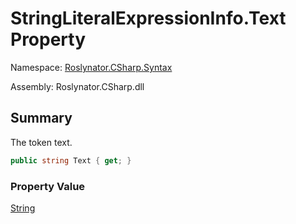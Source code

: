 # StringLiteralExpressionInfo\.Text Property

Namespace: [Roslynator.CSharp.Syntax](../../README.md)

Assembly: Roslynator\.CSharp\.dll

## Summary

The token text\.

```csharp
public string Text { get; }
```

### Property Value

[String](https://docs.microsoft.com/en-us/dotnet/api/system.string)

